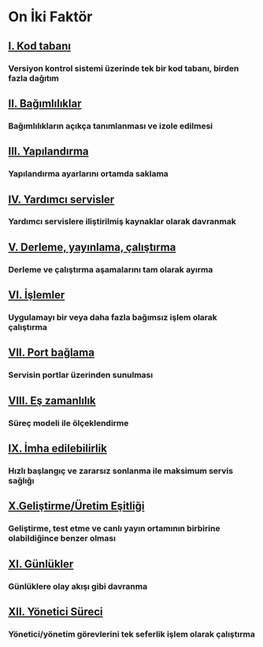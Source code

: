 On İki Faktör
=============

## [I. Kod tabanı](./codebase)
### Versiyon kontrol sistemi üzerinde tek bir kod tabanı, birden fazla dağıtım

## [II. Bağımlılıklar](./dependencies)
### Bağımlılıkların açıkça tanımlanması ve izole edilmesi

## [III. Yapılandırma](./config)
### Yapılandırma ayarlarını ortamda saklama

## [IV. Yardımcı servisler](./backing-services)
### Yardımcı servislere iliştirilmiş kaynaklar olarak davranmak

## [V. Derleme, yayınlama, çalıştırma](./build-release-run)
### Derleme ve çalıştırma aşamalarını tam olarak ayırma

## [VI. İşlemler](./processes)
### Uygulamayı bir veya daha fazla bağımsız işlem olarak çalıştırma

## [VII. Port bağlama](./port-binding)
### Servisin portlar üzerinden sunulması

## [VIII. Eş zamanlılık](./concurrency)
### Süreç modeli ile ölçeklendirme

## [IX. İmha edilebilirlik](./disposability)
### Hızlı başlangıç ve zararsız sonlanma ile maksimum servis sağlığı

## [X.Geliştirme/Üretim Eşitliği](./dev-prod-parity)
### Geliştirme, test etme ve canlı yayın ortamının birbirine olabildiğince benzer olması

## [XI. Günlükler](./logs)
### Günlüklere olay akışı gibi davranma

## [XII. Yönetici Süreci](./admin-processes)
### Yönetici/yönetim görevlerini tek seferlik işlem olarak çalıştırma
